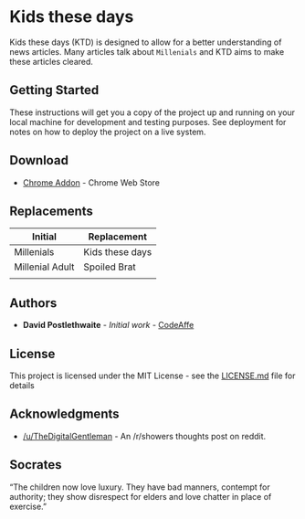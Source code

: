 # Kids these days  

Kids these days (KTD) is designed to allow for a better understanding of news articles. Many articles talk about `Millenials` and KTD aims to make these articles cleared.

## Getting Started

These instructions will get you a copy of the project up and running on your local machine for development and testing purposes. See deployment for notes on how to deploy the project on a live system.

## Download

* [Chrome Addon]() - Chrome Web Store

## Replacements

| Initial         | Replacement     |
|-----------------|-----------------|
| Millenials      | Kids these days |
| Millenial Adult | Spoiled Brat    |
|                 |                 |

## Authors

* **David Postlethwaite** - *Initial work* - [CodeAffe](https://github.com/codeaffe)


## License

This project is licensed under the MIT License - see the [LICENSE.md](LICENSE.md) file for details

## Acknowledgments

* [/u/TheDigitalGentleman](https://www.reddit.com/r/Showerthoughts/comments/94ckzv/millennials_is_a_way_for_old_people_today_to_say/) - An /r/showers thoughts post on reddit.

## Socrates 
“The children now love luxury. They have bad manners, contempt for authority; they show disrespect for elders and love chatter in place of exercise.”